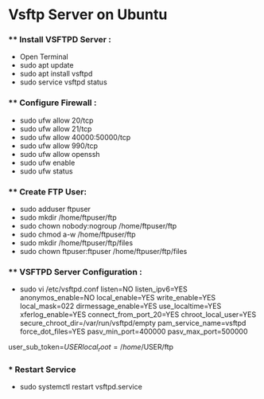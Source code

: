 # Vsftp Server on Ubuntu


### ** Install VSFTPD Server :
- Open Terminal
- sudo apt update
- sudo apt install vsftpd
- sudo service vsftpd status

### ** Configure Firewall :
- sudo ufw allow 20/tcp
- sudo ufw allow 21/tcp
- sudo ufw allow 40000:50000/tcp
- sudo ufw allow 990/tcp
- sudo ufw allow openssh
- sudo ufw enable
- sudo ufw status

### ** Create FTP User:
- sudo adduser ftpuser
- sudo mkdir /home/ftpuser/ftp
- sudo chown nobody:nogroup /home/ftpuser/ftp
- sudo chmod a-w /home/ftpuser/ftp
- sudo mkdir /home/ftpuser/ftp/files
- sudo chown ftpuser:ftpuser /home/ftpuser/ftp/files

### ** VSFTPD Server Configuration :
- sudo vi /etc/vsftpd.conf
listen=NO
listen_ipv6=YES
anonymos_enable=NO
local_enable=YES
write_enable=YES
local_mask=022
dirmessage_enable=YES
use_localtime=YES
xferlog_enable=YES
connect_from_port_20=YES
chroot_local_user=YES
secure_chroot_dir=/var/run/vsftpd/empty
pam_service_name=vsftpd
force_dot_files=YES
pasv_min_port=400000
pasv_max_port=500000

user_sub_token=$USER
local_root=/home/$USER/ftp

### * Restart Service
- sudo systemctl restart vsftpd.service


